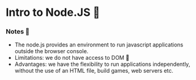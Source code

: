 # Intro to Node.JS 🥳

### Notes 📓
- The node.js provides an environment to run javascript applications outside the browser console.
- Limitations: we do not have access to DOM 🤷
- Advantages: we have the flexibility to run applications independently, without the use of an HTML file, build games, web servers etc.

